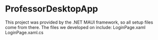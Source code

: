 # ProfessorDesktopApp
This project was provided by the .NET MAUI framework, so all setup files come from there.
The files we developed on include:
LoginPage.xaml
LoginPage.xaml.cs